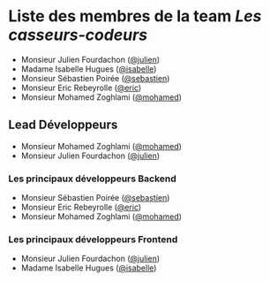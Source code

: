 # Liste des membres de la team *Les casseurs-codeurs*  

* Monsieur Julien Fourdachon ([@julien](https://github.com/jfourdachon))
* Madame Isabelle Hugues ([@isabelle](https://github.com/ISAsxm))
* Monsieur Sébastien Poirée ([@sebastien](https://github.com/jakysardoo))
* Monsieur Eric Rebeyrolle ([@eric](https://github.com/erebeyrolle))
* Monsieur Mohamed Zoghlami ([@mohamed](https://github.com/MohamedZogh))


## Lead Développeurs

* Monsieur Mohamed Zoghlami ([@mohamed](https://github.com/MohamedZogh))
* Monsieur Julien Fourdachon ([@julien](https://github.com/jfourdachon))


### Les principaux développeurs Backend

* Monsieur Sébastien Poirée ([@sebastien](https://github.com/jakysardoo))
* Monsieur Eric Rebeyrolle ([@eric](https://github.com/erebeyrolle))
* Monsieur Mohamed Zoghlami ([@mohamed](https://github.com/MohamedZogh))


### Les principaux développeurs Frontend

* Monsieur Julien Fourdachon ([@julien](https://github.com/jfourdachon))
* Madame Isabelle Hugues ([@isabelle](https://github.com/ISAsxm))